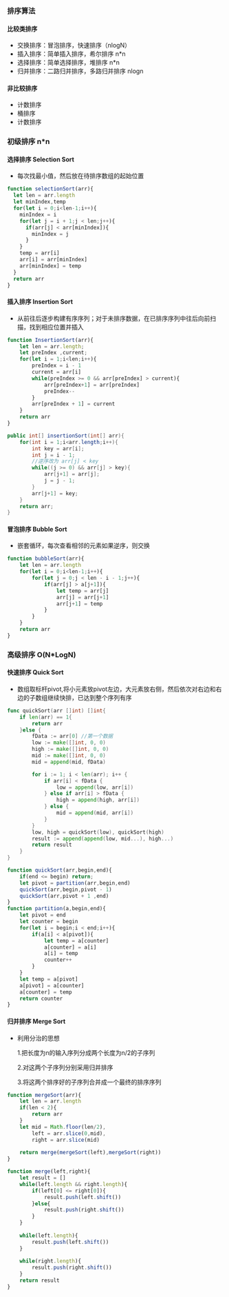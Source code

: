 ### 排序算法
#### 比较类排序
+ 交换排序：冒泡排序，快速排序（nlogN）
+ 插入排序：简单插入排序，希尔排序 n*n
+ 选择排序：简单选择排序，堆排序 n*n
+ 归并排序：二路归并排序，多路归并排序 nlogn
#### 非比较排序
+ 计数排序
+ 桶排序
+ 计数排序



### 初级排序 n*n
#### 选择排序  Selection Sort
+ 每次找最小值，然后放在待排序数组的起始位置

~~~ js
function selectionSort(arr){
  let len = arr.length
  let minIndex,temp
  for(let i = 0;i<len-1;i++){
    minIndex = i
    for(let j = i + 1;j < len;j++){
      if(arr[j] < arr[minIndex]){
        minIndex = j
      }
    }
    temp = arr[i]
    arr[i] = arr[minIndex]
    arr[minIndex] = temp
  }
  return arr
}
~~~



#### 插入排序  Insertion Sort

+ 从前往后逐步构建有序序列；对于未排序数据，在已排序序列中往后向前扫描，找到相应位置并插入

~~~javascript
function InsertionSort(arr){
    let len = arr.length;
    let preIndex ,current;
    for(let i = 1;i<len;i++){
        preIndex = i - 1
        current = arr[i]
        while(preIndex >= 0 && arr[preIndex] > current){
            arr[preIndex+1] = arr[preIndex]
            preIndex--
        }
        arr[preIndex + 1] = current
    }
    return arr
}
~~~

~~~java
public int[] insertionSort(int[] arr){
    for(int i = 1;i<arr.length;i++){
        int key = arr[i];
        int j = i - 1;
        //逆序改为 arr[j] < key
        while((j >= 0) && arr[j] > key){
            arr[j+1] = arr[j];
            j = j - 1;
        }
        arr[j+1] = key;
    }
    return arr;
}
~~~



#### 冒泡排序 Bubble Sort

+ 嵌套循环，每次查看相邻的元素如果逆序，则交换

~~~javascript
function bubbleSort(arr){
    let len = arr.length
    for(let i = 0;i<len-1;i++){
        for(let j = 0;j < len - i - 1;j++){
            if(arr[j] > a[j+1]){
                let temp = arr[j]
                arr[j] = arr[j+1]
                arr[j+1] = temp
            }
        }
    }
    return arr
}
~~~



### 高级排序  O(N*LogN)

#### 快速排序 Quick Sort

+ 数组取标杆pivot,将小元素放pivot左边，大元素放右侧，然后依次对右边和右边的子数组继续快排，已达到整个序列有序

~~~go
func quickSort(arr []int) []int{
	if len(arr) == 1{
		return arr
	}else {
		fData := arr[0] //第一个数据
		low := make([]int, 0, 0)
		high := make([]int, 0, 0)
		mid := make([]int, 0, 0)
		mid = append(mid, fData)

		for i := 1; i < len(arr); i++ {
			if arr[i] < fData {
				low = append(low, arr[i])
			} else if arr[i] > fData {
				high = append(high, arr[i])
			} else {
				mid = append(mid, arr[i])
			}
		}
		low, high = quickSort(low), quickSort(high)
		result := append(append(low, mid...), high...)
		return result
	}
}
~~~



~~~javascript
function quickSort(arr,begin,end){
    if(end <= begin) return;
    let pivot = partition(arr,begin,end)
    quickSort(arr,begin,pivot - 1)
    quickSort(arr,pivot + 1 ,end)
}
function partition(a,begin,end){
    let pivot = end
    let counter = begin
    for(let i = begin;i < end;i++){
        if(a[i] < a[pivot]){
            let temp = a[counter]
            a[counter] = a[i]
            a[i] = temp
            counter++
        }
    }
    let temp = a[pivot]
    a[pivot] = a[counter]
    a[counter] = temp
    return counter
}
~~~



#### 归并排序 Merge Sort

+ 利用分治的思想

  1.把长度为n的输入序列分成两个长度为n/2的子序列

  2.对这两个子序列分别采用归并排序

  3.将这两个排序好的子序列合并成一个最终的排序序列

~~~javascript
function mergeSort(arr){
    let len = arr.length
    if(len < 2){
        return arr
    }
    let mid = Math.floor(len/2),
        left = arr.slice(0,mid),
        right = arr.slice(mid)
    
    return merge(mergeSort(left),mergeSort(right)) 
}

function merge(left,right){
    let result = []
    while(left.length && right.length){
        if(left[0] <= right[0]){
            result.push(left.shift())
        }else{
            result.push(right.shift())
        }
    }
    
    while(left.length){
        result.push(left.shift())
    }
    
    while(right.length){
        result.push(right.shift())
    }
    return result
}
~~~

